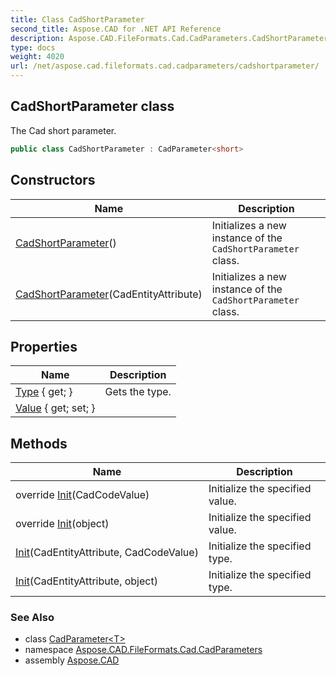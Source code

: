 ```yaml
---
title: Class CadShortParameter
second_title: Aspose.CAD for .NET API Reference
description: Aspose.CAD.FileFormats.Cad.CadParameters.CadShortParameter class. The Cad short parameter
type: docs
weight: 4020
url: /net/aspose.cad.fileformats.cad.cadparameters/cadshortparameter/
---
```

## CadShortParameter class

The Cad short parameter.

```csharp
public class CadShortParameter : CadParameter<short>
```

## Constructors

| Name | Description |
| --- | --- |
| [CadShortParameter](cadshortparameter/#constructor)() | Initializes a new instance of the `CadShortParameter` class. |
| [CadShortParameter](cadshortparameter/#constructor_1)(CadEntityAttribute) | Initializes a new instance of the `CadShortParameter` class. |

## Properties

| Name | Description |
| --- | --- |
| [Type](../../aspose.cad.fileformats.cad.cadparameters/cadparameter/type/) { get; } | Gets the type. |
| [Value](../../aspose.cad.fileformats.cad.cadparameters/cadparameter-1/value/) { get; set; } |  |

## Methods

| Name | Description |
| --- | --- |
| override [Init](../../aspose.cad.fileformats.cad.cadparameters/cadshortparameter/init/#init)(CadCodeValue) | Initialize the specified value. |
| override [Init](../../aspose.cad.fileformats.cad.cadparameters/cadshortparameter/init/#init_3)(object) | Initialize the specified value. |
| [Init](../../aspose.cad.fileformats.cad.cadparameters/cadparameter/init/)(CadEntityAttribute, CadCodeValue) | Initialize the specified type. |
| [Init](../../aspose.cad.fileformats.cad.cadparameters/cadparameter/init/)(CadEntityAttribute, object) | Initialize the specified type. |

### See Also

* class [CadParameter&lt;T&gt;](../cadparameter-1/)
* namespace [Aspose.CAD.FileFormats.Cad.CadParameters](../../aspose.cad.fileformats.cad.cadparameters/)
* assembly [Aspose.CAD](../../)


